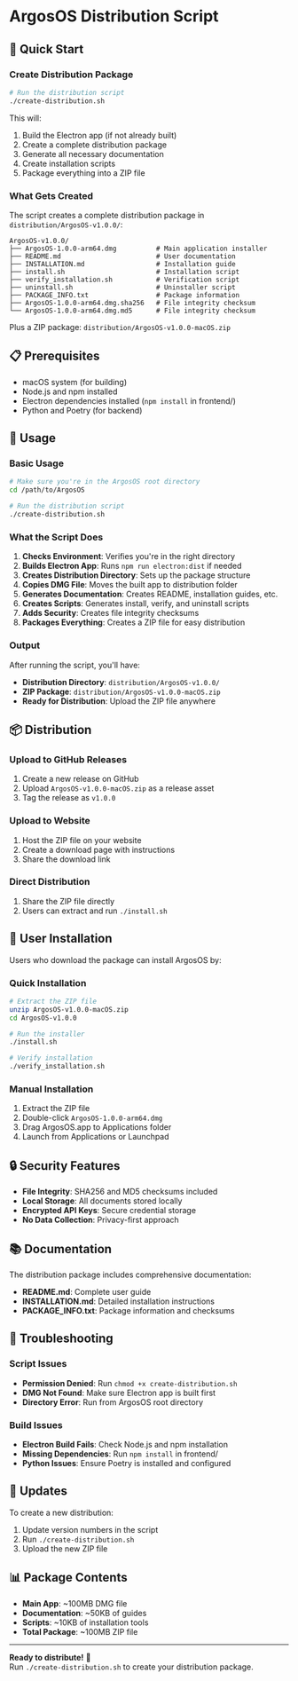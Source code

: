 # ArgosOS Distribution Script

## 🚀 Quick Start

### Create Distribution Package
```bash
# Run the distribution script
./create-distribution.sh
```

This will:
1. Build the Electron app (if not already built)
2. Create a complete distribution package
3. Generate all necessary documentation
4. Create installation scripts
5. Package everything into a ZIP file

### What Gets Created

The script creates a complete distribution package in `distribution/ArgosOS-v1.0.0/`:

```
ArgosOS-v1.0.0/
├── ArgosOS-1.0.0-arm64.dmg          # Main application installer
├── README.md                        # User documentation
├── INSTALLATION.md                  # Installation guide
├── install.sh                       # Installation script
├── verify_installation.sh           # Verification script
├── uninstall.sh                     # Uninstaller script
├── PACKAGE_INFO.txt                 # Package information
├── ArgosOS-1.0.0-arm64.dmg.sha256   # File integrity checksum
└── ArgosOS-1.0.0-arm64.dmg.md5      # File integrity checksum
```

Plus a ZIP package: `distribution/ArgosOS-v1.0.0-macOS.zip`

## 📋 Prerequisites

- macOS system (for building)
- Node.js and npm installed
- Electron dependencies installed (`npm install` in frontend/)
- Python and Poetry (for backend)

## 🔧 Usage

### Basic Usage
```bash
# Make sure you're in the ArgosOS root directory
cd /path/to/ArgosOS

# Run the distribution script
./create-distribution.sh
```

### What the Script Does

1. **Checks Environment**: Verifies you're in the right directory
2. **Builds Electron App**: Runs `npm run electron:dist` if needed
3. **Creates Distribution Directory**: Sets up the package structure
4. **Copies DMG File**: Moves the built app to distribution folder
5. **Generates Documentation**: Creates README, installation guides, etc.
6. **Creates Scripts**: Generates install, verify, and uninstall scripts
7. **Adds Security**: Creates file integrity checksums
8. **Packages Everything**: Creates a ZIP file for easy distribution

### Output

After running the script, you'll have:
- **Distribution Directory**: `distribution/ArgosOS-v1.0.0/`
- **ZIP Package**: `distribution/ArgosOS-v1.0.0-macOS.zip`
- **Ready for Distribution**: Upload the ZIP file anywhere

## 📦 Distribution

### Upload to GitHub Releases
1. Create a new release on GitHub
2. Upload `ArgosOS-v1.0.0-macOS.zip` as a release asset
3. Tag the release as `v1.0.0`

### Upload to Website
1. Host the ZIP file on your website
2. Create a download page with instructions
3. Share the download link

### Direct Distribution
1. Share the ZIP file directly
2. Users can extract and run `./install.sh`

## 🎯 User Installation

Users who download the package can install ArgosOS by:

### Quick Installation
```bash
# Extract the ZIP file
unzip ArgosOS-v1.0.0-macOS.zip
cd ArgosOS-v1.0.0

# Run the installer
./install.sh

# Verify installation
./verify_installation.sh
```

### Manual Installation
1. Extract the ZIP file
2. Double-click `ArgosOS-1.0.0-arm64.dmg`
3. Drag ArgosOS.app to Applications folder
4. Launch from Applications or Launchpad

## 🔒 Security Features

- **File Integrity**: SHA256 and MD5 checksums included
- **Local Storage**: All documents stored locally
- **Encrypted API Keys**: Secure credential storage
- **No Data Collection**: Privacy-first approach

## 📚 Documentation

The distribution package includes comprehensive documentation:
- **README.md**: Complete user guide
- **INSTALLATION.md**: Detailed installation instructions
- **PACKAGE_INFO.txt**: Package information and checksums

## 🚨 Troubleshooting

### Script Issues
- **Permission Denied**: Run `chmod +x create-distribution.sh`
- **DMG Not Found**: Make sure Electron app is built first
- **Directory Error**: Run from ArgosOS root directory

### Build Issues
- **Electron Build Fails**: Check Node.js and npm installation
- **Missing Dependencies**: Run `npm install` in frontend/
- **Python Issues**: Ensure Poetry is installed and configured

## 🔄 Updates

To create a new distribution:
1. Update version numbers in the script
2. Run `./create-distribution.sh`
3. Upload the new ZIP file

## 📊 Package Contents

- **Main App**: ~100MB DMG file
- **Documentation**: ~50KB of guides
- **Scripts**: ~10KB of installation tools
- **Total Package**: ~100MB ZIP file

---

**Ready to distribute!** 🎉  
Run `./create-distribution.sh` to create your distribution package.




